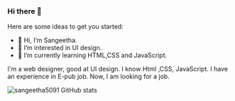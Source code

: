 ### Hi there 👋

<!--
**sangeetha5091/sangeetha5091** is a ✨ _special_ ✨ repository because its `README.md` (this file) appears on your GitHub profile.
-->
Here are some ideas to get you started:
- 👋 Hi, I’m Sangeetha.
- 👀 I’m interested in UI design.
- 🌱 I’m currently learning HTML,CSS and JavaScript.

I'm a web designer, good at UI design. I  know Html ,CSS, JavaScript.  I have an experience in E-pub job. Now, I am looking for a job. 

![sangeetha5091 GitHub stats](https://github-readme-stats.vercel.app/api?username=sangeetha5091&theme=radical)














